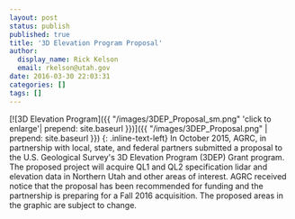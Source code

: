 ```yaml
---
layout: post
status: publish
published: true
title: '3D Elevation Program Proposal'
author:
  display_name: Rick Kelson
  email: rkelson@utah.gov
date: 2016-03-30 22:03:31
categories: []
tags: []
---
```


[![3D Elevation Program]({{ "/images/3DEP_Proposal_sm.png" 'click to enlarge'| prepend: site.baseurl }})]({{ "/images/3DEP_Proposal.png" | prepend: site.baseurl }})
{: .inline-text-left}
In October 2015, AGRC, in partnership with local, state, and federal partners submitted a proposal to the U.S. Geological Survey's 3D Elevation Program (3DEP) Grant program. The proposed project will acquire QL1 and QL2 specification lidar and elevation data in Northern Utah and other areas of interest. AGRC received notice that the proposal has been recommended for funding and the partnership is preparing for a Fall 2016 acquisition. The proposed areas in the graphic are subject to change.
